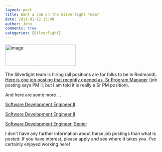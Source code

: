 ```yaml
---
layout: post
title: Want a Job on the Silverlight Team?
date: 2011-01-12 13:49
author: John
comments: true
categories: [Silverlight]
---
```

<p><a href="http://images.johnpapa.net/wp-content/uploads/files/media/image/Windows-Live-Writer/Want-a-Job-on-the-Silverlight-Team_9770/image_2.png"><img style="background-image: none; border-bottom: 0px; border-left: 0px; margin: 0px 5px 5px 0px; padding-left: 0px; padding-right: 0px; display: inline; border-top: 0px; border-right: 0px; padding-top: 0px" title="image" border="0" alt="image" src="http://images.johnpapa.net/wp-content/uploads/files/media/image/Windows-Live-Writer/Want-a-Job-on-the-Silverlight-Team_9770/image_thumb.png" width="226" height="68" /></a></p>  <p>The Silverlight team is hiring (all positions are for folks to be in Redmond). <a href="https://careers.microsoft.com/JobDetails.aspx?ss=&amp;pg=0&amp;so=&amp;rw=1&amp;jid=30750&amp;jlang=EN">Here is one job posting that recently opened as&#160; Sr Program Manager</a> (job posting says PM II, but I am told it is really a Sr PM position).</p>  <p>And here are some more …</p>  <p><a href="https://careers.microsoft.com/JobDetails.aspx?ss=&amp;pg=0&amp;so=&amp;rw=1&amp;jid=29796&amp;jlang=EN">Software Development Engineer II</a></p>  <p><a href="https://careers.microsoft.com/JobDetails.aspx?ss=&amp;pg=0&amp;so=&amp;rw=1&amp;jid=29795&amp;jlang=EN">Software Development Engineer II</a></p>  <p><a href="https://careers.microsoft.com/JobDetails.aspx?ss=&amp;pg=0&amp;so=&amp;rw=1&amp;jid=29778&amp;jlang=EN">Software Development Engineer, Senior</a></p>  <p>I don’t have any further information about these job postings than what is posted. If you have interest, please apply and see where it takes you. I’ve certainly enjoyed working here!</p>

